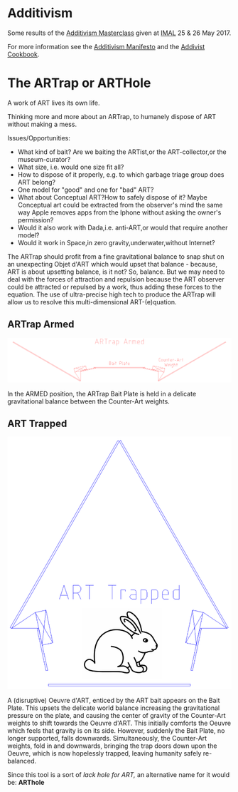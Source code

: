 # Additivism

Some results of the [Additivism Masterclass](https://docs.google.com/presentation/d/1zDGqoAnj2MhMBiOX0ClwaPSHnB7CIv1Liiuu0FB1cRA/edit?usp=sharing) given at [IMAL](http://www.imal.org) 25 & 26 May 2017.

For more information see the [Additivism Manifesto](http://additivism.org/manifesto) and the [Addivist Cookbook](http://additivism.org/cookbook).

# The ARTrap or ARTHole

A work of ART lives its own life.

Thinking more and more about an ARTrap, to humanely dispose of ART without making a mess. 

Issues/Opportunities:
* What kind of bait? Are we baiting the ARTist,or the ART-collector,or the museum-curator?
* What size, i.e. would one size fit all? 
* How to dispose of it properly, e.g. to which garbage triage group does ART belong?
* One model for "good" and one for "bad" ART? 
* What about Conceptual ART?How to safely dispose of it? Maybe Conceptual art could be extracted from the observer's mind the same way Apple removes apps from the Iphone without asking the owner's permission?
* Would it also work with Dada,i.e. anti-ART,or would that require another model?
* Would it work in Space,in zero gravity,underwater,without Internet?

The ARTrap should profit from a fine gravitational balance to snap shut on an unexpecting Objet d'ART which would upset that balance - because, ART is about upsetting balance, is it not? So, balance. But we may need to deal with the forces of attraction and repulsion because the ART observer could be attracted or repulsed by a work, thus adding these forces to the equation. The use of ultra-precise high tech to produce the ARTrap will allow us to resolve this multi-dimensional ART-(e)quation. 

## ARTrap Armed
![Image of ARTrap armed](ARTrap%20Armed%20whte%20bg.png)

In the ARMED position, the ARTrap Bait Plate is held in a delicate gravitational balance between the Counter-Art weights.

## ART Trapped
![Image of ART trapped](bunny%20art%20trapped.png)

A (disruptive) Oeuvre d'ART, enticed by the ART bait appears on the Bait Plate. This upsets the delicate world balance increasing the gravitational pressure on the plate, and causing the center of gravity of the Counter-Art weights to shift towards the Oeuvre d'ART. This initially comforts the Oeuvre which feels that gravity is on its side. However, suddenly the Bait Plate, no longer supported, falls downwards. Simultaneously, the Counter-Art weights, fold in and downwards, bringing the trap doors down upon the Oeuvre, which is now hopelessly trapped, leaving humanity safely re-balanced.

Since this tool is a sort of *lack hole for ART,* an alternative name for it would be: **ARThole**



